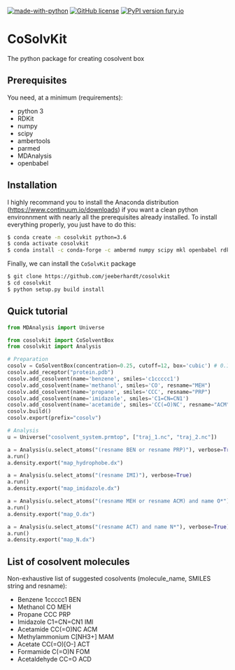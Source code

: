 [![made-with-python](https://img.shields.io/badge/Made%20with-Python-1f425f.svg)](https://www.python.org/) [![GitHub license](https://img.shields.io/github/license/Naereen/StrapDown.js.svg)](https://github.com/Naereen/StrapDown.js/blob/master/LICENSE) [![PyPI version fury.io](https://img.shields.io/badge/version-0.1-green.svg)](https://pypi.python.org/pypi/ansicolortags/)

# CoSolvKit
The python package for creating cosolvent box

## Prerequisites

You need, at a minimum (requirements):
* python 3
* RDKit
* numpy 
* scipy
* ambertools
* parmed
* MDAnalysis
* openbabel

## Installation
I highly recommand you to install the Anaconda distribution (https://www.continuum.io/downloads) if you want a clean python environnment with nearly all the prerequisites already installed. To install everything properly, you just have to do this:
```bash
$ conda create -n cosolvkit python=3.6
$ conda activate cosolvkit
$ conda install -c conda-forge -c ambermd numpy scipy mkl openbabel rdkit ambertools parmed mdanalysis
```

Finally, we can install the `CoSolvKit` package
```bash
$ git clone https://github.com/jeeberhardt/cosolvkit
$ cd cosolvkit
$ python setup.py build install
```

## Quick tutorial

```python
from MDAnalysis import Universe

from cosolvkit import CoSolventBox
from cosolvkit import Analysis

# Preparation
cosolv = CoSolventBox(concentration=0.25, cutoff=12, box='cubic') # 0.15 M concentration
cosolv.add_receptor("protein.pdb")
cosolv.add_cosolvent(name='benzene', smiles='c1ccccc1')
cosolv.add_cosolvent(name='methanol', smiles='CO', resname="MEH")
cosolv.add_cosolvent(name='propane', smiles='CCC', resname="PRP")
cosolv.add_cosolvent(name='imidazole', smiles='C1=CN=CN1')
cosolv.add_cosolvent(name='acetamide', smiles='CC(=O)NC', resname="ACM")
cosolv.build()
cosolv.export(prefix="cosolv")

# Analysis
u = Universe("cosolvent_system.prmtop", ["traj_1.nc", "traj_2.nc"])

a = Analysis(u.select_atoms("(resname BEN or resname PRP)"), verbose=True)
a.run()
a.density.export("map_hydrophobe.dx")

a = Analysis(u.select_atoms("(resname IMI)"), verbose=True)
a.run()
a.density.export("map_imidazole.dx")

a = Analysis(u.select_atoms("(resname MEH or resname ACM) and name O*"), verbose=True)
a.run()
a.density.export("map_O.dx")

a = Analysis(u.select_atoms("(resname ACT) and name N*"), verbose=True)
a.run()
a.density.export("map_N.dx")
```

## List of cosolvent molecules

Non-exhaustive list of suggested cosolvents (molecule_name, SMILES string and resname):
* Benzene 1ccccc1 BEN
* Methanol CO MEH
* Propane CCC PRP
* Imidazole C1=CN=CN1 IMI
* Acetamide CC(=O)NC ACM
* Methylammonium C[NH3+] MAM
* Acetate CC(=O)[O-] ACT
* Formamide C(=O)N FOM
* Acetaldehyde CC=O ACD